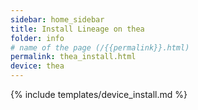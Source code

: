 ```yaml
---
sidebar: home_sidebar
title: Install Lineage on thea
folder: info
# name of the page (/{{permalink}}.html)
permalink: thea_install.html
device: thea
---
```

{% include templates/device_install.md %}
